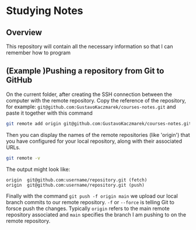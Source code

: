 # Studying Notes

## Overview
This repository will contain all the necessary information so that I can remember how to program


## (Example )Pushing a repository from Git to GitHub
On the current folder, after creating the SSH connection between the computer with the remote repository. Copy the reference of the repository, for example: `git@github.com:GustavoKaczmarek/courses-notes.git` and paste it together with this command
```bash
git remote add origin git@github.com:GustavoKaczmarek/courses-notes.git
```

Then you can display the names of the remote repositories (like 'origin') that you have configured for your local repository, along with their associated URLs.

```bash
git remote -v
```

The output might look like:
```plaintext
origin  git@github.com:username/repository.git (fetch)
origin  git@github.com:username/repository.git (push)
```

Finally with the command `git push -f origin main` we upload our local branch commits to our remote repository. `-f` or `--force` is telling Git to forsce push the changes. Typically `origin` refers to the main remote repository associated and `main` specifies the branch I am pushing to on the remote repository.
